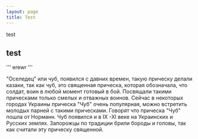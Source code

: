```yaml
---
layout: page
title: Test
---
```


test
## test

''' erewr '''

"Оселедец" или чуб, появился с давних времен, такую прическу делали казаки, так как чуб, это священная прическа, которая обозначала, что солдат, воин в любой момент готовый в бой. Посвящали такими прическами только смелых и отважных воинов.
Сейчас в некоторых городах Украины прическа "Чуб" очень популярная, можно встретить молодых парней с такими прическами.
Говорят что прическа "Чуб" пошла от Норманн. Чуб появился и в IX -XI веке на Украинских и Русских землях. Запорожцы по традиции брили бороды и головы, так как считали эту прическу священной.